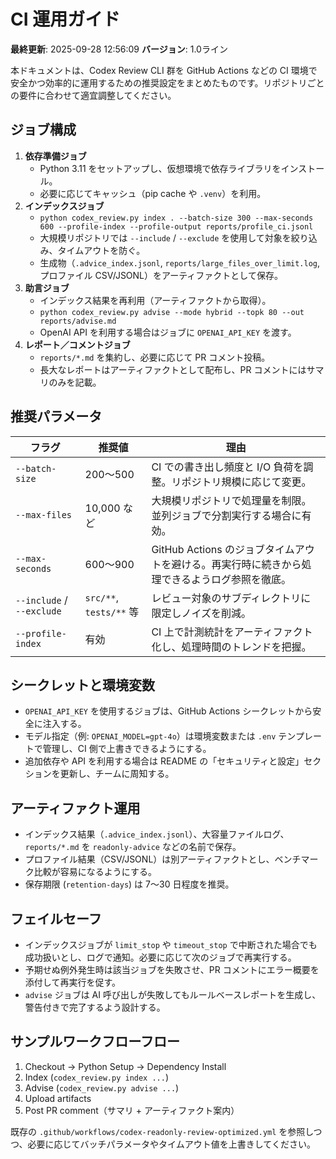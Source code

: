 # CI 運用ガイド

**最終更新**: 2025-09-28 12:56:09
**バージョン**: 1.0ライン

本ドキュメントは、Codex Review CLI 群を GitHub Actions などの CI 環境で安全かつ効率的に運用するための推奨設定をまとめたものです。リポジトリごとの要件に合わせて適宜調整してください。

## ジョブ構成
1. **依存準備ジョブ**
   - Python 3.11 をセットアップし、仮想環境で依存ライブラリをインストール。
   - 必要に応じてキャッシュ（pip cache や `.venv`）を利用。
2. **インデックスジョブ**
   - `python codex_review.py index . --batch-size 300 --max-seconds 600 --profile-index --profile-output reports/profile_ci.jsonl`
   - 大規模リポジトリでは `--include` / `--exclude` を使用して対象を絞り込み、タイムアウトを防ぐ。
   - 生成物（`.advice_index.jsonl`, `reports/large_files_over_limit.log`, プロファイル CSV/JSONL）をアーティファクトとして保存。
3. **助言ジョブ**
   - インデックス結果を再利用（アーティファクトから取得）。
   - `python codex_review.py advise --mode hybrid --topk 80 --out reports/advise.md`
   - OpenAI API を利用する場合はジョブに `OPENAI_API_KEY` を渡す。
4. **レポート／コメントジョブ**
   - `reports/*.md` を集約し、必要に応じて PR コメント投稿。
   - 長大なレポートはアーティファクトとして配布し、PR コメントにはサマリのみを記載。

## 推奨パラメータ
| フラグ | 推奨値 | 理由 |
| --- | --- | --- |
| `--batch-size` | 200〜500 | CI での書き出し頻度と I/O 負荷を調整。リポジトリ規模に応じて変更。 |
| `--max-files` | 10,000 など | 大規模リポジトリで処理量を制限。並列ジョブで分割実行する場合に有効。 |
| `--max-seconds` | 600〜900 | GitHub Actions のジョブタイムアウトを避ける。再実行時に続きから処理できるようログ参照を徹底。 |
| `--include` / `--exclude` | `src/**`, `tests/**` 等 | レビュー対象のサブディレクトリに限定しノイズを削減。 |
| `--profile-index` | 有効 | CI 上で計測統計をアーティファクト化し、処理時間のトレンドを把握。 |

## シークレットと環境変数
- `OPENAI_API_KEY` を使用するジョブは、GitHub Actions シークレットから安全に注入する。
- モデル指定（例: `OPENAI_MODEL=gpt-4o`）は環境変数または `.env` テンプレートで管理し、CI 側で上書きできるようにする。
- 追加依存や API を利用する場合は README の「セキュリティと設定」セクションを更新し、チームに周知する。

## アーティファクト運用
- インデックス結果（`.advice_index.jsonl`）、大容量ファイルログ、`reports/*.md` を `readonly-advice` などの名前で保存。
- プロファイル結果（CSV/JSONL）は別アーティファクトとし、ベンチマーク比較が容易になるようにする。
- 保存期限 (`retention-days`) は 7〜30 日程度を推奨。

## フェイルセーフ
- インデックスジョブが `limit_stop` や `timeout_stop` で中断された場合でも成功扱いとし、ログで通知。必要に応じて次のジョブで再実行する。
- 予期せぬ例外発生時は該当ジョブを失敗させ、PR コメントにエラー概要を添付して再実行を促す。
- `advise` ジョブは AI 呼び出しが失敗してもルールベースレポートを生成し、警告付きで完了するよう設計する。

## サンプルワークフローフロー
1. Checkout → Python Setup → Dependency Install
2. Index (`codex_review.py index ...`)
3. Advise (`codex_review.py advise ...`)
4. Upload artifacts
5. Post PR comment（サマリ + アーティファクト案内）

既存の `.github/workflows/codex-readonly-review-optimized.yml` を参照しつつ、必要に応じてバッチパラメータやタイムアウト値を上書きしてください。
